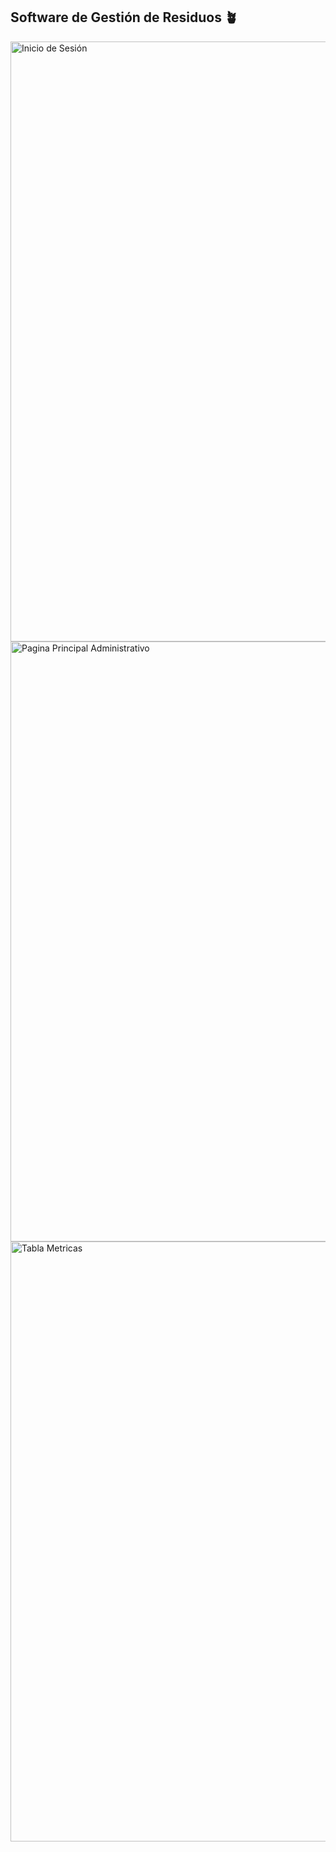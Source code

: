 ## Software de Gestión de Residuos 🪴

<img width="960" alt="Inicio de Sesión" src="https://user-images.githubusercontent.com/77124647/143719989-1dd38033-0131-4cf9-97ba-fe7a63095add.png">
<img width="960" alt="Pagina Principal Administrativo" src="https://user-images.githubusercontent.com/77124647/143720000-4e32df9c-9a46-4996-aab8-18a25cc0d2bb.png">
<img width="960" alt="Tabla Metricas" src="https://user-images.githubusercontent.com/77124647/143720004-f8bfb7bd-e86d-40ac-8555-a0f2fea61003.png">

